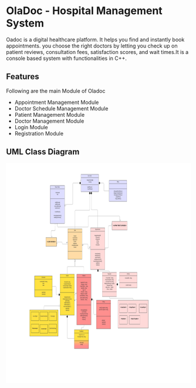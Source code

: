 
# OlaDoc - Hospital Management System

Oadoc is a digital healthcare platform. It helps you find and instantly book appointments.
you choose the right doctors by letting you check up on patient reviews, consultation fees, satisfaction scores, and wait times.It is a console based system with functionalities in C++.




## Features
Following are the main Module of Oladoc

-  Appointment Management Module
-  Doctor Schedule Management Module
-  Patient Management Module
-  Doctor Management Module
-  Login Module
-  Registration Module



## UML Class Diagram

<img src="https://github.com/arfatkh/OlaDoc/blob/LoginTest/imgs/UML.jpg" width="1000" height="600">
